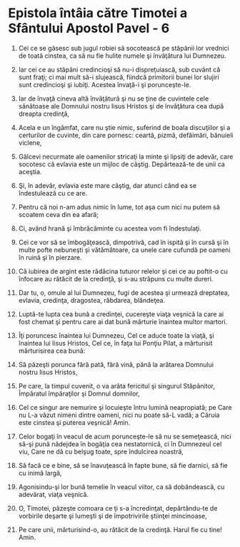 # Epistola &#238;nt&#226;ia c&#259;tre Timotei a Sf&#226;ntului Apostol Pavel - 6

1. Cei ce se găsesc sub jugul robiei să socotească pe stăpânii lor vrednici de toată cinstea, ca să nu fie hulite numele şi învăţătura lui Dumnezeu. 

2. Iar cei ce au stăpâni credincioşi să nu-i dispreţuiască, sub cuvânt că sunt fraţi; ci mai mult să-i slujească, fiindcă primitorii bunei lor slujiri sunt credincioşi şi iubiţi. Acestea învaţă-i şi porunceşte-le. 

3. Iar de învaţă cineva altă învăţătură şi nu se ţine de cuvintele cele sănătoase ale Domnului nostru Iisus Hristos şi de învăţătura cea după dreapta credinţă, 

4. Acela e un îngâmfat, care nu ştie nimic, suferind de boala discuţiilor şi a certurilor de cuvinte, din care pornesc: ceartă, pizmă, defăimări, bănuieli viclene, 

5. Gâlcevi necurmate ale oamenilor stricaţi la minte şi lipsiţi de adevăr, care socotesc că evlavia este un mijloc de câştig. Depărtează-te de unii ca aceştia. 

6. Şi, în adevăr, evlavia este mare câştig, dar atunci când ea se îndestulează cu ce are. 

7. Pentru că noi n-am adus nimic în lume, tot aşa cum nici nu putem să scoatem ceva din ea afară; 

8. Ci, având hrană şi îmbrăcăminte cu acestea vom fi îndestulaţi. 

9. Cei ce vor să se îmbogăţească, dimpotrivă, cad în ispită şi în cursă şi în multe pofte nebuneşti şi vătămătoare, ca unele care cufundă pe oameni în ruină şi în pierzare. 

10. Că iubirea de argint este rădăcina tuturor relelor şi cei ce au poftit-o cu înfocare au rătăcit de la credinţă, şi s-au străpuns cu multe dureri. 

11. Dar tu, o, omule al lui Dumnezeu, fugi de acestea şi urmează dreptatea, evlavia, credinţa, dragostea, răbdarea, blândeţea. 

12. Luptă-te lupta cea bună a credinţei, cucereşte viaţa veşnică la care ai fost chemat şi pentru care ai dat bună mărturie înaintea multor martori. 

13. Îţi poruncesc înaintea lui Dumnezeu, Cel ce aduce toate la viaţă, şi înaintea lui Iisus Hristos, Cel ce, în faţa lui Ponţiu Pilat, a mărturisit mărturisirea cea bună: 

14. Să păzeşti porunca fără pată, fără vină, până la arătarea Domnului nostru Iisus Hristos, 

15. Pe care, la timpul cuvenit, o va arăta fericitul şi singurul Stăpânitor, Împăratul împăraţilor şi Domnul domnilor, 

16. Cel ce singur are nemurire şi locuieşte întru lumină neapropiată; pe Care nu L-a văzut nimeni dintre oameni, nici nu poate să-L vadă; a Căruia este cinstea şi puterea veşnică! Amin. 

17. Celor bogaţi în veacul de acum porunceşte-le să nu se semeţească, nici să-şi pună nădejdea în bogăţia cea nestatornică, ci în Dumnezeul cel viu, Care ne dă cu belşug toate, spre îndulcirea noastră, 

18. Să facă ce e bine, să se înavuţească în fapte bune, să fie darnici, să fie cu inimă largă, 

19. Agonisindu-şi lor bună temelie în veacul viitor, ca să dobândească, cu adevărat, viaţa veşnică. 

20. O, Timotei, păzeşte comoara ce ţi s-a încredinţat, depărtându-te de vorbirile deşarte şi lumeşti şi de împotrivirile ştiinţei mincinoase, 

21. Pe care unii, mărturisind-o, au rătăcit de la credinţă. Harul fie cu tine! Amin. 

